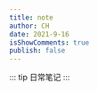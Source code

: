 ```yaml
---
title: note
author: CH
date: 2021-9-16
isShowComments: true
publish: false
---
```



::: tip
日常笔记
:::
